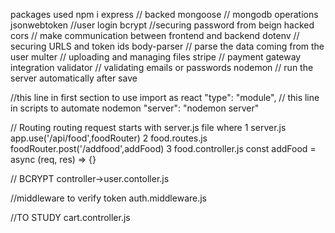 packages used
npm i 
express // backed 
mongoose // mongodb operations
jsonwebtoken //user login 
bcrypt  //securing password from beign hacked
cors  // make communication between frontend and backend
dotenv  // securing URLS and token ids
body-parser // parse the data coming from the user
multer // uploading and managing files
stripe // payment gateway integration
validator  // validating emails or passwords
nodemon  // run the server automatically after save 

//this line in first section to use import as react
"type": "module",
// this line in scripts to automate nodemon
"server": "nodemon server"

// Routing
routing request starts with server.js file where 
1
server.js 
app.use('/api/food',foodRouter)
2
food.routes.js
foodRouter.post('/addfood',addFood)
3
food.controller.js
const addFood = async (req, res) => {}


// BCRYPT
controller->user.contoller.js

//middleware to verify token 
auth.middleware.js

//TO STUDY
cart.controller.js






